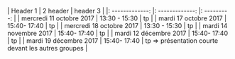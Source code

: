 | Header 1      |     2 header    |   header 3 |
|: -------------: |: -------------: |: ---------: |
| mercredi 11 octobre 2017 |  13:30 - 15:30 | tp |
| mardi 17 octobre 2017    |       15:40- 17:40  |          tp |
| mercredi 18 octobre 2017 |       13:30 - 15:30 |         tp | 
| mardi 14 novembre 2017   |       15:40- 17:40  |          tp |
| mardi 12 décembre 2017   |       15:40- 17:40  |          tp | 
| mardi 19 décembre 2017   |       15:40- 17:40  |          tp => présentation courte devant les autres groupes | 

